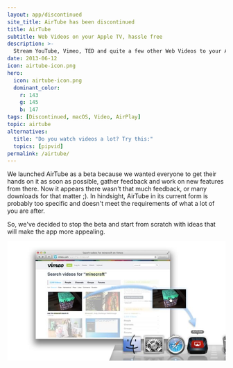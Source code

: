 ```yaml
---
layout: app/discontinued
site_title: AirTube has been discontinued
title: AirTube
subtitle: Web Videos on your Apple TV, hassle free
description: >-
  Stream YouTube, Vimeo, TED and quite a few other Web Videos to your Apple TV. Straight from your Mac's browser; no iPad, iPhone or Jailbreak required.
date: 2013-06-12
icon: airtube-icon.png
hero: 
  icon: airtube-icon.png
  dominant_color: 
    r: 143
    g: 145
    b: 147
tags: [Discontinued, macOS, Video, AirPlay]
topic: airtube
alternatives:
  title: "Do you watch videos a lot? Try this:"
  topics: [pipvid]
permalink: /airtube/
---
```


We launched AirTube as a beta because we wanted everyone to get their hands on it as soon as possible, gather feedback and work on new features from there. Now it appears there wasn't that much feedback, or many downloads for that matter ;). In hindsight, AirTube in its current form is probably too specific and doesn't meet the requirements of what a lot of you are after. 

So, we've decided to stop the beta and start from scratch with ideas that will make the app more appealing.

![A screenshot of how to start streaming a Vimeo video](/assets/img/app/airtube-vimeo.jpg)
